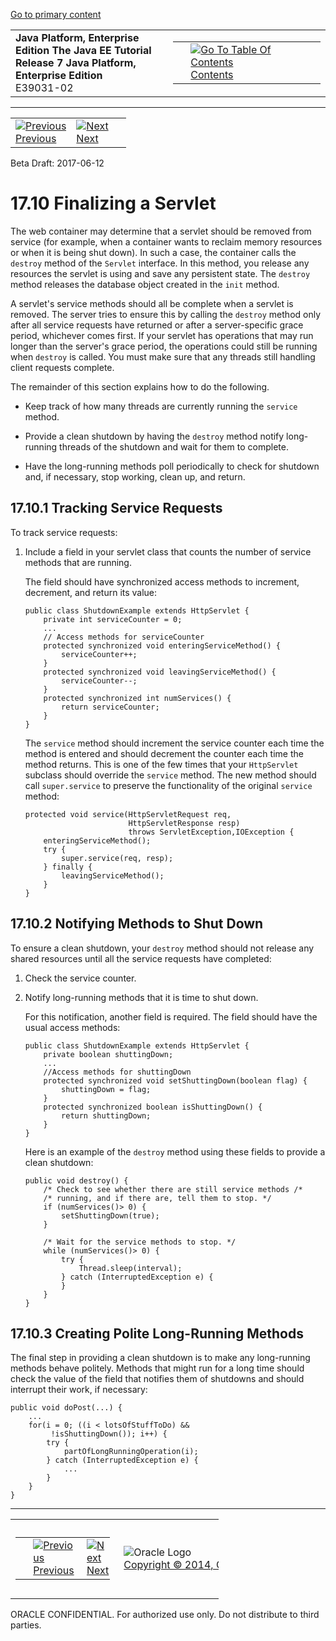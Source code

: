 [Go to primary content](#BEGIN)

<table>
<colgroup>
<col width="50%" />
<col width="50%" />
</colgroup>
<tbody>
<tr class="odd">
<td><strong>Java Platform, Enterprise Edition The Java EE Tutorial</strong><br />
<strong>Release 7 Java Platform, Enterprise Edition</strong><br />
E39031-02</td>
<td><table>
<tbody>
<tr class="odd">
<td> </td>
<td><a href="toc.htm"><img src="../../dcommon/gifs/toc.gif" alt="Go To Table Of Contents" /><br />
<span class="icon">Contents</span></a></td>
</tr>
</tbody>
</table></td>
</tr>
</tbody>
</table>

-----

<table>
<tbody>
<tr class="odd">
<td><a href="servlets009.htm"><img src="../../dcommon/gifs/leftnav.gif" alt="Previous" /><br />
<span class="icon">Previous</span></a> </td>
<td><a href="servlets011.htm"><img src="../../dcommon/gifs/rightnav.gif" alt="Next" /><br />
<span class="icon">Next</span></a></td>
<td> </td>
</tr>
</tbody>
</table>

Beta Draft: 2017-06-12

# 17.10 Finalizing a Servlet

The web container may determine that a servlet should be removed from
service (for example, when a container wants to reclaim memory resources
or when it is being shut down). In such a case, the container calls the
`destroy` method of the `Servlet` interface. In this method, you release
any resources the servlet is using and save any persistent state. The
`destroy` method releases the database object created in the `init`
method.

A servlet's service methods should all be complete when a servlet is
removed. The server tries to ensure this by calling the `destroy` method
only after all service requests have returned or after a server-specific
grace period, whichever comes first. If your servlet has operations that
may run longer than the server's grace period, the operations could
still be running when `destroy` is called. You must make sure that any
threads still handling client requests complete.

The remainder of this section explains how to do the following.

  - Keep track of how many threads are currently running the `service`
    method.

  - Provide a clean shutdown by having the `destroy` method notify
    long-running threads of the shutdown and wait for them to complete.

  - Have the long-running methods poll periodically to check for
    shutdown and, if necessary, stop working, clean up, and return.

## 17.10.1 Tracking Service Requests

To track service requests:

1.  Include a field in your servlet class that counts the number of
    service methods that are running.
    
    The field should have synchronized access methods to increment,
    decrement, and return its value:
    
    ``` oac_no_warn
    public class ShutdownExample extends HttpServlet {
        private int serviceCounter = 0;
        ...
        // Access methods for serviceCounter
        protected synchronized void enteringServiceMethod() {
            serviceCounter++;
        }
        protected synchronized void leavingServiceMethod() {
            serviceCounter--;
        }
        protected synchronized int numServices() {
            return serviceCounter;
        }
    }
    ```
    
    The `service` method should increment the service counter each time
    the method is entered and should decrement the counter each time the
    method returns. This is one of the few times that your `HttpServlet`
    subclass should override the `service` method. The new method should
    call `super.service` to preserve the functionality of the original
    `service` method:
    
    ``` oac_no_warn
    protected void service(HttpServletRequest req,
                           HttpServletResponse resp)
                           throws ServletException,IOException {
        enteringServiceMethod();
        try {
            super.service(req, resp);
        } finally {
            leavingServiceMethod();
        }
    }
    ```

## 17.10.2 Notifying Methods to Shut Down

To ensure a clean shutdown, your `destroy` method should not release any
shared resources until all the service requests have completed:

1.  Check the service counter.

2.  Notify long-running methods that it is time to shut down.
    
    For this notification, another field is required. The field should
    have the usual access methods:
    
    ``` oac_no_warn
    public class ShutdownExample extends HttpServlet {
        private boolean shuttingDown;
        ...
        //Access methods for shuttingDown
        protected synchronized void setShuttingDown(boolean flag) {
            shuttingDown = flag;
        }
        protected synchronized boolean isShuttingDown() {
            return shuttingDown;
        }
    }
    ```
    
    Here is an example of the `destroy` method using these fields to
    provide a clean shutdown:
    
    ``` oac_no_warn
    public void destroy() {
        /* Check to see whether there are still service methods /*
        /* running, and if there are, tell them to stop. */
        if (numServices()> 0) {
            setShuttingDown(true);
        }
    
        /* Wait for the service methods to stop. */
        while (numServices()> 0) {
            try {
                Thread.sleep(interval);
            } catch (InterruptedException e) {
            }
        }
    }
    ```

## 17.10.3 Creating Polite Long-Running Methods

The final step in providing a clean shutdown is to make any long-running
methods behave politely. Methods that might run for a long time should
check the value of the field that notifies them of shutdowns and should
interrupt their work, if necessary:

``` oac_no_warn
public void doPost(...) {
    ...
    for(i = 0; ((i < lotsOfStuffToDo) &&
         !isShuttingDown()); i++) {
        try {
            partOfLongRunningOperation(i);
        } catch (InterruptedException e) {
            ...
        }
    }
}
```

-----

<table style="width:66%;">
<colgroup>
<col width="33%" />
<col width="0%" />
<col width="33%" />
</colgroup>
<tbody>
<tr class="odd">
<td><table style="width:96%;">
<colgroup>
<col width="0%" />
<col width="48%" />
<col width="48%" />
</colgroup>
<tbody>
<tr class="odd">
<td> </td>
<td><a href="servlets009.htm"><img src="../../dcommon/gifs/leftnav.gif" alt="Previous" /><br />
<span class="icon">Previous</span></a> </td>
<td><a href="servlets011.htm"><img src="../../dcommon/gifs/rightnav.gif" alt="Next" /><br />
<span class="icon">Next</span></a></td>
</tr>
</tbody>
</table></td>
<td><img src="../../dcommon/gifs/oracle.gif" alt="Oracle Logo" class="copyrightlogo" /> <a href="../../dcommon/html/cpyr.htm"><br />
<span class="copyrightlogo">Copyright © 2014, Oracle and/or its affiliates. All rights reserved.</span></a></td>
<td><table>
<tbody>
<tr class="odd">
<td> </td>
<td><a href="toc.htm"><img src="../../dcommon/gifs/toc.gif" alt="Go To Table Of Contents" /><br />
<span class="icon">Contents</span></a></td>
</tr>
</tbody>
</table></td>
</tr>
</tbody>
</table>

ORACLE CONFIDENTIAL. For authorized use only. Do not distribute to third parties.
